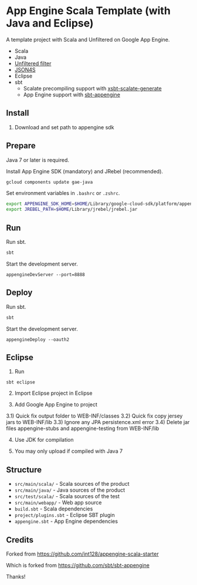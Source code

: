 App Engine Scala Template (with Java and Eclipse)
=================================================

A template project with Scala and Unfiltered on Google App Engine.

* Scala
* Java
* [Unfiltered filter](http://unfiltered.databinder.net)
* [JSON4S](https://github.com/json4s/json4s)
* Eclipse
* sbt
  * Scalate precompiling support with [xsbt-scalate-generate](https://github.com/backchatio/xsbt-scalate-generate)
  * App Engine support with [sbt-appengine](https://github.com/sbt/sbt-appengine)

Install
-------

1) Download and set path to appengine sdk

Prepare
-------

Java 7 or later is required.

Install App Engine SDK (mandatory) and JRebel (recommended).

```bash
gcloud components update gae-java
```

Set environment variables in `.bashrc` or `.zshrc`.

```bash
export APPENGINE_SDK_HOME=$HOME/Library/google-cloud-sdk/platform/appengine-java-sdk
export JREBEL_PATH=$HOME/Library/jrebel/jrebel.jar
```

Run
---

Run sbt.

```bash
sbt
```

Start the development server.

```
appengineDevServer --port=8888
```

Deploy
------

Run sbt.

```bash
sbt
```

Start the development server.

```
appengineDeploy --oauth2
```

Eclipse
-------

1) Run

```
sbt eclipse
```

2) Import Eclipse project in Eclipse

3) Add Google App Engine to project

3.1) Quick fix output folder to WEB-INF/classes
3.2) Quick fix copy jersey jars to WEB-INF/lib
3.3) Ignore any JPA persistence.xml error
3.4) Delete jar files appengine-stubs and appengine-testing from WEB-INF/lib

4) Use JDK for compilation

5) You may only upload if compiled with Java 7

Structure
---------

* `src/main/scala/` - Scala sources of the product
* `src/main/java/` - Java sources of the product
* `src/test/scala/` - Scala sources of the test
* `src/main/webapp/` - Web app source
* `build.sbt` - Scala dependencies
* `project/plugins.sbt` - Eclipse SBT plugin
* `appengine.sbt` - App Engine dependencies

Credits
-------

Forked from https://github.com/int128/appengine-scala-starter

Which is forked from https://github.com/sbt/sbt-appengine

Thanks!